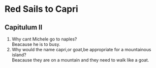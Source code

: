 # Red Sails to Capri
## Capitulum II
1. Why cant Michele go to naples?  
Beacause he is to busy.
2. Why would the name capri,or goat,be appropriate for a mountainous island?  
Beacause they are on a mountain and they need to walk like a goat. 